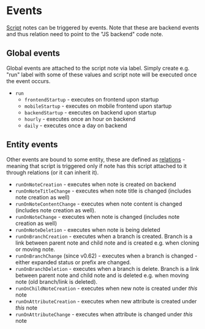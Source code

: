 # Events
[Script](Scripts.md) notes can be triggered by events. Note that these are backend events and thus relation need to point to the "JS backend" code note.

## Global events

Global events are attached to the script note via label. Simply create e.g. "run" label with some of these values and script note will be executed once the event occurs.

*   `run`
    *   `frontendStartup` - executes on frontend upon startup
    *   `mobileStartup` - executes on mobile frontend upon startup
    *   `backendStartup` - executes on backend upon startup
    *   `hourly` - executes once an hour on backend
    *   `daily` - executes once a day on backend

## Entity events

Other events are bound to some entity, these are defined as [relations](../Attributes.md) - meaning that script is triggered only if note has this script attached to it through relations (or it can inherit it).

*   `runOnNoteCreation` - executes when note is created on backend
*   `runOnNoteTitleChange` - executes when note title is changed (includes note creation as well)
*   `runOnNoteContentChange` - executes when note content is changed (includes note creation as well).
*   `runOnNoteChange` - executes when note is changed (includes note creation as well)
*   `runOnNoteDeletion` - executes when note is being deleted
*   `runOnBranchCreation` - executes when a branch is created. Branch is a link between parent note and child note and is created e.g. when cloning or moving note.
*   `runOnBranchChange` (since v0.62) - executes when a branch is changed - either expanded status or prefix are changed.
*   `runOnBranchDeletion` - executes when a branch is delete. Branch is a link between parent note and child note and is deleted e.g. when moving note (old branch/link is deleted).
*   `runOnChildNoteCreation` - executes when new note is created under _this_ note
*   `runOnAttributeCreation` - executes when new attribute is created under _this_ note
*   `runOnAttributeChange` - executes when attribute is changed under _this_ note